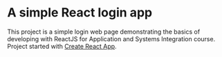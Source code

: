 # A simple React login app

This project is a simple login web page demonstrating the basics of developing with ReactJS for Application and Systems Integration course. Project started with [Create React App](https://github.com/facebook/create-react-app).
